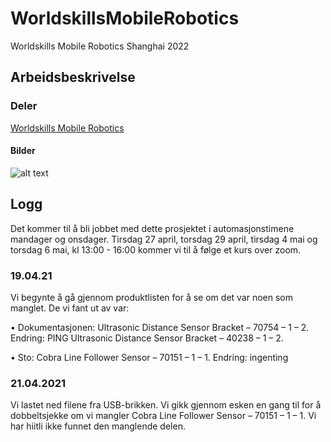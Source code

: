 # WorldskillsMobileRobotics
Worldskills Mobile Robotics Shanghai 2022

## Arbeidsbeskrivelse

### Deler
[Worldskills Mobile Robotics](https://www.studica.co/worldskills-mobile-robotics-collection-shanghai-2022)

#### Bilder
![alt text](https://github.com/EirikH1705/WorldskillsMobileRobotics/IMG/176525151_936405260452922_8281290664893907598_n.jpg "Toplokk 1")

## Logg

Det kommer til å bli jobbet med dette prosjektet i automasjonstimene mandager og onsdager. Tirsdag 27 april, torsdag 29 april, tirsdag 4 mai og torsdag 6 mai, kl 13:00 - 16:00 kommer vi til å følge et kurs over zoom. 

### 19.04.21
Vi begynte å gå gjennom produktlisten for å se om det var noen som manglet. De vi fant ut av var:

•	Dokumentasjonen: Ultrasonic Distance Sensor Bracket – 70754 – 1 – 2. 
	Endring: PING Ultrasonic Distance Sensor Bracket – 40238 – 1 – 2.

•	Sto: Cobra Line Follower Sensor – 70151 – 1 – 1.
	Endring: ingenting


### 21.04.2021
Vi lastet ned filene fra USB-brikken. 
Vi gikk gjennom esken en gang til for å dobbeltsjekke om vi mangler Cobra Line Follower Sensor – 70151 – 1 – 1. Vi har hiitli ikke funnet den manglende delen.
